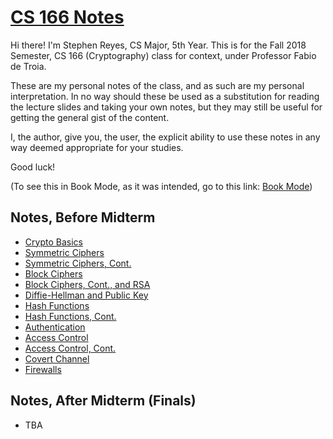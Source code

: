[CS 166 Notes](/ugxqHnCfRg2Jet5PdxVOZw)
===

Hi there! I'm Stephen Reyes, CS Major, 5th Year. This is for the Fall 2018 Semester, CS 166 (Cryptography) class for context, under Professor Fabio de Troia.

These are my personal notes of the class, and as such are my personal interpretation. In no way should these be used as a substitution for reading the lecture slides and taking your own notes, but they may still be useful for getting the general gist of the content.

I, the author, give you, the user, the explicit ability to use these notes in any way deemed appropriate for your studies.

Good luck!

(To see this in Book Mode, as it was intended, go to this link: [Book Mode](/c/rk7uvnZDX))

Notes, Before Midterm
---

- [Crypto Basics](/jN0BZ6MNQ9CQbVk99uFW9w)
- [Symmetric Ciphers](/kMH6Mr9pS4CSKgNzJ5_xfA)
- [Symmetric Ciphers, Cont.](/Xp_efQsnQwC-nv5WdFb16A)
- [Block Ciphers](/WuFbYuFtRNK5E23UhktXHw)
- [Block Ciphers, Cont., and RSA](/W7JDi-ZsQhWhtyPsxOPXkA)
- [Diffie-Hellman and Public Key](/t_BQ0UDqTHegsZ737LStWQ)
- [Hash Functions](/zWK3MU6qR6qxwESHrfK7Rw)
- [Hash Functions, Cont.](/o7wKBT3dTSiSoyOmVYXc0A)
- [Authentication](/hePmsQLOSsK1ER0NNd9jjw)
- [Access Control](/nLpns_mtQQyD_BnMZL7iWA)
- [Access Control, Cont.](/DCWu-mopR86iZzbOMOid6Q)
- [Covert Channel](/IsKxCc9TQRyB-QX6UqTJJw)
- [Firewalls](/IiAN-yw5Q8aZz9ntQzXmGQ)

Notes, After Midterm (Finals)
---

- TBA